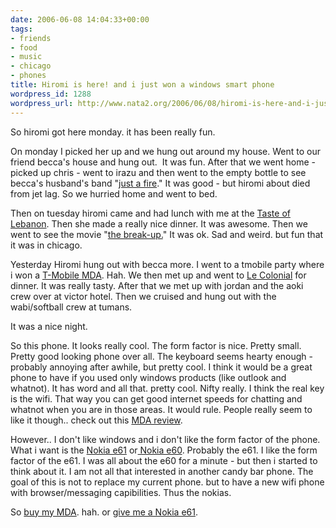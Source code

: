 ```yaml
---
date: 2006-06-08 14:04:33+00:00
tags:
- friends
- food
- music
- chicago
- phones
title: Hiromi is here! and i just won a windows smart phone
wordpress_id: 1288
wordpress_url: http://www.nata2.org/2006/06/08/hiromi-is-here-and-i-just-won-a-windows-smart-phone/
---
```


So hiromi got here monday. it has been really fun.

On monday I picked her up and we hung out around my house. Went to our friend becca's house and hung out.  It was fun. After that we went home - picked up chris - went to irazu and then went to the empty bottle to see becca's husband's band "<a href="http://www.asianmanrecords.com/bands/jus.html">just a fire</a>." It was good - but hiromi about died from jet lag. So we hurried home and went to bed.

Then on tuesday hiromi came and had lunch with me at the <a href="http://metromix.chicagotribune.com/search/43857,0,1932948.venue">Taste of Lebanon</a>. Then she made a really nice dinner. It was awesome. Then we went to see the movie "<a href="http://imdb.com/title/tt0452594/">the break-up.</a>" It was ok. Sad and weird. but fun that it was in chicago.

Yesterday Hiromi hung out with becca more. I went to a tmobile party where i won a <a href="http://www.t-mobile.com/shop/Phones/Detail.aspx?device=8802ddeb-1ee4-477a-9608-d9cd1e2a903f">T-Mobile MDA</a>. Hah. We then met up and went to <a href="http://metromix.chicagotribune.com/search/29753,0,2391699.venue">Le Colonial</a> for dinner. It was really tasty. After that we met up with jordan and the aoki crew over at victor hotel. Then we cruised and hung out with the wabi/softball crew at tumans.

It was a nice night.

So this phone. It looks really cool. The form factor is nice. Pretty small. Pretty good looking phone over all. The keyboard seems hearty enough - probably annoying after awhile, but pretty cool. I think it would be a great phone to have if you used only windows products (like outlook and whatnot). It has word and all that. pretty cool. Nifty really. I think the real key is the wifi. That way you can get good internet speeds for chatting and whatnot when you are in those areas. It would rule. People really seem to like it though.. check out this <a href="http://www.coolsmartphone.com/article479.html">MDA review</a>.

However.. I don't like windows and i don't like the form factor of the phone. What i want is the <a href="http://www.europe.nokia.com/nokia/0,,81718,00.html">Nokia e61</a> or<a href="http://europe.nokia.com/nokia/0,,81338,00.html"> Nokia e60</a>. Probably the e61. I like the form factor of the e61. I was all about the e60 for a minute - but then i started to think about it. I am not all that interested in another candy bar phone. The goal of this is not to replace my current phone. but to have a new wifi phone with browser/messaging capibilities. Thus the nokias.

<a />So <a href="http://chicago.craigslist.org/ele/169344853.html">buy my MDA</a>. hah. or <a href="http://welectronics.com/gsm/Nokia/Nokia_E61.HTML">give me a Nokia e61</a>.